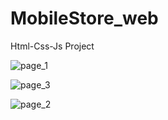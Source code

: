 # MobileStore_web
Html-Css-Js Project


![page_1](https://user-images.githubusercontent.com/60682860/138284976-3ccdd8e7-10d6-42f5-8502-07065b30daba.jpg)

![page_3](https://user-images.githubusercontent.com/60682860/138455340-94ddc16c-b90e-4966-bc24-c1e24b921a80.jpg)

![page_2](https://user-images.githubusercontent.com/60682860/138284982-5f389f2a-52d2-42ec-aa14-9da969529ac6.jpg)



